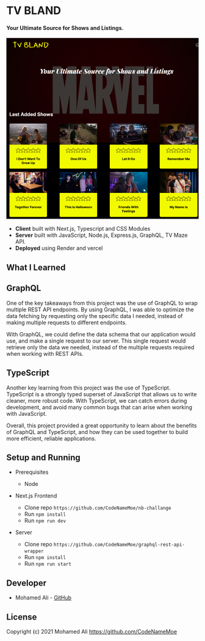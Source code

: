 # TV BLAND

#### Your Ultimate Source for Shows and Listings.

![tvbland](/public/screenshot.PNG)

- **Client** built with Next.js, Typescript and CSS Modules
- **Server** built with JavaScript, Node.js, Express.js, GraphQL, TV Maze API.
- **Deployed** using Render and vercel

## What I Learned

## GraphQL

One of the key takeaways from this project was the use of GraphQL to wrap multiple REST API endpoints. By using GraphQL, I was able to optimize the data fetching by requesting only the specific data I needed, instead of making multiple requests to different endpoints.

With GraphQL, we could define the data schema that our application would use, and make a single request to our server. This single request would retrieve only the data we needed, instead of the multiple requests required when working with REST APIs.

## TypeScript

Another key learning from this project was the use of TypeScript. TypeScript is a strongly typed superset of JavaScript that allows us to write cleaner, more robust code. With TypeScript, we can catch errors during development, and avoid many common bugs that can arise when working with JavaScript.

Overall, this project provided a great opportunity to learn about the benefits of GraphQL and TypeScript, and how they can be used together to build more efficient, reliable applications.

## Setup and Running

- Prerequisites

  - Node

- Next.js Frontend

  - Clone repo `https://github.com/CodeNameMoe/nb-challange`
  - Run `npm install`
  - Run `npm run dev`

- Server
  - Clone repo `https://github.com/CodeNameMoe/graphql-rest-api-wrapper`
  - Run `npm install`
  - Run `npm run start`

## Developer

- Mohamed Ali - [GitHub](https://github.com/CodeNameMoe)

## License

Copyright (c) 2021 Mohamed Ali https://github.com/CodeNameMoe
